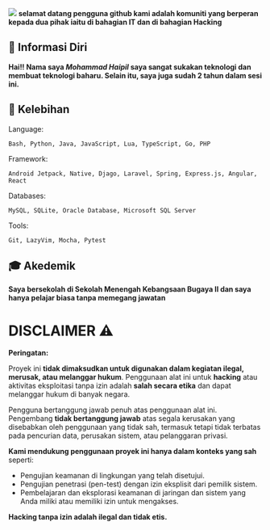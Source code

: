 ![](https://i.imgur.com/AYw9WBL.png)
**selamat datang pengguna github kami adalah komuniti yang berperan kepada dua pihak iaitu di bahagian IT dan di bahagian Hacking**
## 👤 Informasi Diri
**Hai!! Nama saya *Mohammad Haipil* saya sangat sukakan teknologi dan membuat teknologi baharu. Selain itu, saya juga sudah 2 tahun dalam sesi ini.**
## 🚀 Kelebihan
Language: 

`Bash, Python, Java, JavaScript, Lua, TypeScript, Go, PHP`

Framework: 

`Android Jetpack, Native, Djago, Laravel, Spring, Express.js, Angular, React`

Databases: 

`MySQL, SQLite, Oracle Database, Microsoft SQL Server`

Tools: 

`Git, LazyVim, Mocha, Pytest`

## 🎓 Akedemik
**Saya bersekolah di Sekolah Menengah Kebangsaan Bugaya II dan saya hanya pelajar biasa tanpa memegang jawatan**

# DISCLAIMER ⚠️

**Peringatan:**

Proyek ini **tidak dimaksudkan untuk digunakan dalam kegiatan ilegal, merusak, atau melanggar hukum**. Penggunaan alat ini untuk **hacking** atau aktivitas eksploitasi tanpa izin adalah **salah secara etika** dan dapat melanggar hukum di banyak negara.

Pengguna bertanggung jawab penuh atas penggunaan alat ini. Pengembang **tidak bertanggung jawab** atas segala kerusakan yang disebabkan oleh penggunaan yang tidak sah, termasuk tetapi tidak terbatas pada pencurian data, perusakan sistem, atau pelanggaran privasi.

**Kami mendukung penggunaan proyek ini hanya dalam konteks yang sah** seperti:
- Pengujian keamanan di lingkungan yang telah disetujui.
- Pengujian penetrasi (pen-test) dengan izin eksplisit dari pemilik sistem.
- Pembelajaran dan eksplorasi keamanan di jaringan dan sistem yang Anda miliki atau memiliki izin untuk mengakses.

**Hacking tanpa izin adalah ilegal dan tidak etis.**
